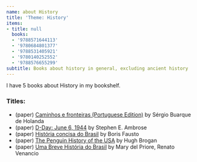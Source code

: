 ```yaml
---
name: about History
title: 'Theme: History'
items:
- title: null
  books:
  - '9788571644113'
  - '9780684801377'
  - '9788531405921'
  - '9780140252552'
  - '9788576655299'
subtitle: Books about history in general, excluding ancient history
---
```

I have 5 books about History in my bookshelf.

### Titles:
- (paper) [Caminhos e fronteiras (Portuguese Edition)](/books/info/9788571644113) by Sérgio Buarque de Holanda
- (paper) [D-Day: June 6, 1944](/books/info/9780684801377) by Stephen E. Ambrose
- (paper) [História concisa do Brasil](/books/info/9788531405921) by Boris Fausto
- (paper) [The Penguin History of the USA](/books/info/9780140252552) by Hugh Brogan
- (paper) [Uma Breve História do Brasil](/books/info/9788576655299) by Mary del Priore, Renato Venancio
